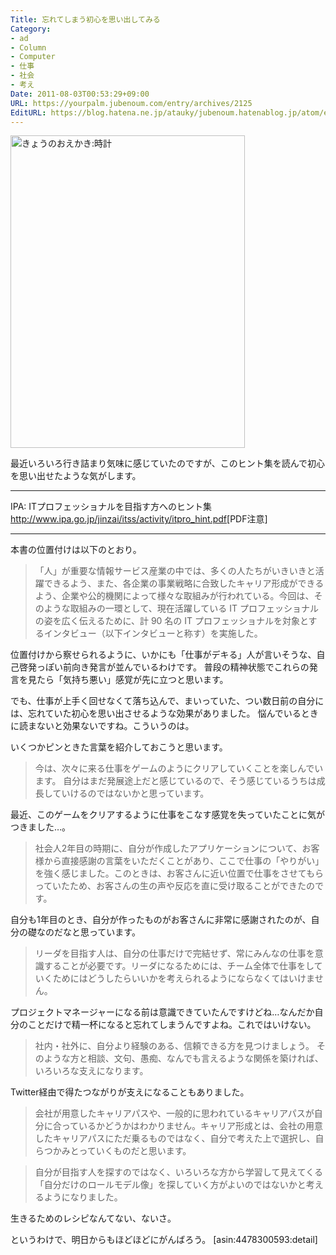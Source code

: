 ```yaml
---
Title: 忘れてしまう初心を思い出してみる
Category:
- ad
- Column
- Computer
- 仕事
- 社会
- 考え
Date: 2011-08-03T00:53:29+09:00
URL: https://yourpalm.jubenoum.com/entry/archives/2125
EditURL: https://blog.hatena.ne.jp/atauky/jubenoum.hatenablog.jp/atom/entry/6653458415120887385
---
```


<!-- [flickr id="5920524316" thumbnail="medium" overlay="true" size="medium" group="" align="center"] -->

<a class='flickr2tag-img' href="http://www.flickr.com/photos/48038057@N04/5920524316/" title="きょうのおえかき:時計 by vanillate, on Flickr"><img src="http://farm7.static.flickr.com/6141/5920524316_53b463912e.jpg" width="375" height="500" alt="きょうのおえかき:時計"></a>

最近いろいろ行き詰まり気味に感じていたのですが、このヒント集を読んで初心を思い出せたような気がします。

<hr />

IPA: ITプロフェッショナルを目指す方へのヒント集
<a href="http://www.ipa.go.jp/jinzai/itss/activity/itpro_hint.pdf" title="IPA: ITプロフェッショナルを目指す方へのヒント集" target="_blank">http://www.ipa.go.jp/jinzai/itss/activity/itpro_hint.pdf</a>[PDF注意]

<hr />

本書の位置付けは以下のとおり。

<blockquote>「人」が重要な情報サービス産業の中では、多くの人たちがいきいきと活躍できるよう、また、各企業の事業戦略に合致したキャリア形成ができるよう、企業や公的機関によって様々な取組みが行われている。今回は、そのような取組みの一環として、現在活躍している IT プロフェッショナルの姿を広く伝えるために、計 90 名の IT プロフェッショナルを対象とするインタビュー（以下インタビューと称す）を実施した。</blockquote>

位置付けから察せられるように、いかにも「仕事がデキる」人が言いそうな、自己啓発っぽい前向き発言が並んでいるわけです。
普段の精神状態でこれらの発言を見たら「気持ち悪い」感覚が先に立つと思います。

でも、仕事が上手く回せなくて落ち込んで、まいっていた、つい数日前の自分には、忘れていた初心を思い出させるような効果がありました。
悩んでいるときに読まないと効果ないですね。こういうのは。

いくつかピンときた言葉を紹介しておこうと思います。
        
<!--more-->


<blockquote>今は、次々に来る仕事をゲームのようにクリアしていくことを楽しんでいます。
自分はまだ発展途上だと感じているので、そう感じているうちは成長していけるのではないかと思っています。
</blockquote>


最近、このゲームをクリアするように仕事をこなす感覚を失っていたことに気がつきました…。



<blockquote>社会人2年目の時期に、自分が作成したアプリケーションについて、お客様から直接感謝の言葉をいただくことがあり、ここで仕事の「やりがい」を強く感じました。このときは、お客さんに近い位置で仕事をさせてもらっていたため、お客さんの生の声や反応を直に受け取ることができたのです。</blockquote>

自分も1年目のとき、自分が作ったものがお客さんに非常に感謝されたのが、自分の礎なのだなと思っています。



<blockquote>リーダを目指す人は、自分の仕事だけで完結せず、常にみんなの仕事を意識することが必要です。リーダになるためには、チーム全体で仕事をしていくためにはどうしたらいいかを考えられるようにならなくてはいけません。</blockquote>

プロジェクトマネージャーになる前は意識できていたんですけどね…なんだか自分のことだけで精一杯になると忘れてしまうんですよね。これではいけない。



<blockquote>社内・社外に、自分より経験のある、信頼できる方を見つけましょう。
そのような方と相談、文句、愚痴、なんでも言えるような関係を築ければ、いろいろな支えになります。</blockquote>



Twitter経由で得たつながりが支えになることもありました。



<blockquote>会社が用意したキャリアパスや、一般的に思われているキャリアパスが自分に合っているかどうかはわかりません。キャリア形成とは、会社の用意したキャリアパスにただ乗るものではなく、自分で考えた上で選択し、自らつかみとっていくものだと思います。</blockquote>



<blockquote>自分が目指す人を探すのではなく、いろいろな方から学習して見えてくる「自分だけのロールモデル像」を探していく方がよいのではないかと考えるようになりました。</blockquote>



生きるためのレシピなんてない、ないさ。


というわけで、明日からもほどほどにがんばろう。 
[asin:4478300593:detail]
